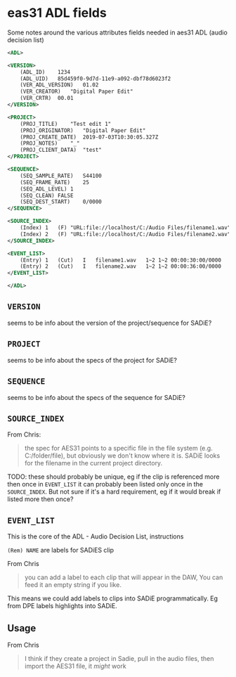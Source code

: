 # eas31 ADL fields
Some notes around the various attributes fields needed in aes31 ADL (audio decision list)

```xml
<ADL>

<VERSION>
	(ADL_ID)	1234
	(ADL_UID)	85d459f0-9d7d-11e9-a092-dbf78d6023f2
	(VER_ADL_VERSION)	01.02
	(VER_CREATOR)	"Digital Paper Edit"
	(VER_CRTR)	00.01
</VERSION>

<PROJECT>
	(PROJ_TITLE)	"Test edit 1"
	(PROJ_ORIGINATOR)	"Digital Paper Edit"
	(PROJ_CREATE_DATE)	2019-07-03T10:30:05.327Z
	(PROJ_NOTES)	"_"
	(PROJ_CLIENT_DATA)	"test"
</PROJECT>

<SEQUENCE>
	(SEQ_SAMPLE_RATE)	S44100
	(SEQ_FRAME_RATE)	25
	(SEQ_ADL_LEVEL)	1
	(SEQ_CLEAN)	FALSE
	(SEQ_DEST_START)	0/0000
</SEQUENCE>

<SOURCE_INDEX>
	(Index)	1	(F)	"URL:file://localhost/C:/Audio Files/filename1.wav"	BBCSPEECHEDITOR1	_	_	"_"	"_"
	(Index)	2	(F)	"URL:file://localhost/C:/Audio Files/filename2.wav"	BBCSPEECHEDITOR2	_	_	"_"	"_"
</SOURCE_INDEX>

<EVENT_LIST>
	(Entry)	1	(Cut)	I	filename1.wav	1~2	1~2	00:00:30:00/0000	00:00:00:00/0000	00:00:05:00/0000	_	(Rem) NAME "not sure what this is for?"
	(Entry)	2	(Cut)	I	filename2.wav	1~2	1~2	00:00:36:00/0000	00:00:05:00/0000	00:00:06:00/0000	_	(Rem) NAME "not sure what this is for?"
</EVENT_LIST>

</ADL>
```

## `VERSION`
seems to be info about the version of the project/sequence for SADiE?

## `PROJECT`

seems to be info about the specs of the project for SADiE?

## `SEQUENCE`
seems to be info about the specs of the sequence for SADiE?

## `SOURCE_INDEX`

From Chris: 
>the spec for AES31 points to a specific file in the file system (e.g. C:/folder/file), but obviously we don't know where it is. SADiE looks for the filename in the current project directory.

TODO: these should probably be unique, eg if the clip is referenced more then once in `EVENT_LIST` it can probably been listed only once in the `SOURCE_INDEX`. But not sure if it's a hard requirement, eg if it would break if listed more then once?

## `EVENT_LIST`
This is the core of the ADL - Audio Decision List, instructions

`(Rem) NAME` are labels for SADiES clip 

From Chris
>you can add a label to each clip that will appear in the DAW, You can feed it an empty string if you like.

This means we could add labels to clips into SADiE programmatically. Eg from DPE labels highlights into SADiE.


## Usage

From Chris
>I think if they create a project in Sadie, pull in the audio files, then import the AES31 file, it _might_ work